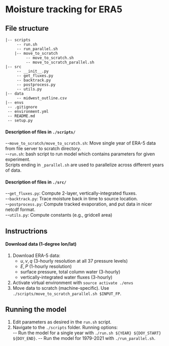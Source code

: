 # Moisture tracking for ERA5

## File structure  
```
|-- scripts  
     -- run.sh  
     -- run_parallel.sh  
    |-- move_to_scratch  
         -- move_to_scratch.sh  
         -- move_to_scratch_parallel.sh   
|-- src  
     -- __init__.py  
     -- get_fluxes.py  
     -- backtrack.py  
     -- postprocess.py  
     -- utils.py  
|-- data
     -- midwest_outline.csv  
|-- envs
 -- .gitignore  
 -- environment.yml  
 -- README.md  
 -- setup.py  
```

#### Description of files in ```./scripts/``` 
--```move_to_scratch/move_to_scratch.sh```: Move single year of ERA-5 data from file server to scratch directory.  
--```run.sh```: bash script to run model which contains parameters for given experiment.  
Scripts ending in ```_parallel.sh``` are used to parallelize across different years of data.


#### Description of files in ```./src/```
--```get_fluxes.py```: Compute 2-layer, vertically-integrated fluxes.  
--```backtrack.py```: Trace moisture back in time to source location.  
--```postprocess.py```: Compute tracked evaporation, and put data in nicer netcdf format.  
--```utils.py```: Compute constants (e.g., gridcell area)  


## Instructrions

#### Download data (1-degree lon/lat)
1. Download ERA-5 data:
    - $u,v,q$ (3-hourly resolution at all 37 pressure levels)    
    - $E,P$ (1-hourly resolution)
    - surface pressure, total column water (3-hourly)  
    - vertically-integrated water fluxes (3-hourly)    
2. Activate virtual environment with ```source activate ./envs```
3. Move data to scratch (machine-specific). Use ```./scripts/move_to_scratch_parallel.sh $INPUT_FP```.

## Running the model
1. Edit parameters as desired in the ```run.sh``` script.  
2. Navigate to the ```./scripts``` folder. Running options:  
-- Run the model for a single year with ```./run.sh ${YEAR} ${DOY_START} ${DOY_END}```.
-- Run the model for 1979-2021 with ```./run_parallel.sh```.
